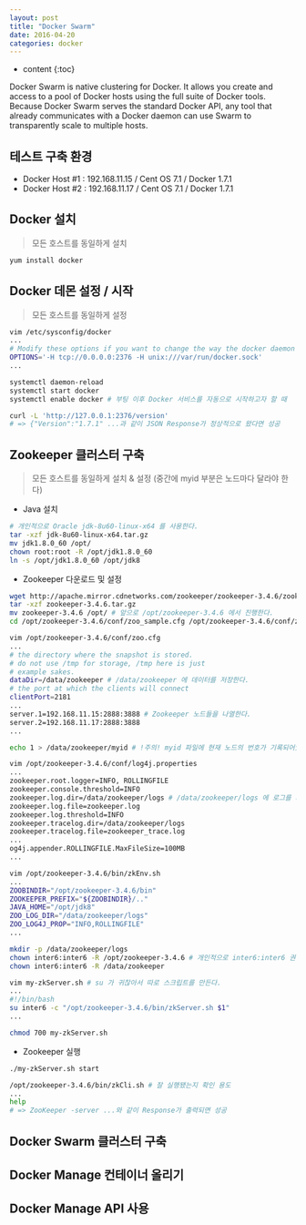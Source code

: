 ```yaml
---
layout: post
title: "Docker Swarm"
date: 2016-04-20
categories: docker
---
```


* content
{:toc}

Docker Swarm is native clustering for Docker. It allows you create and access to a pool of Docker hosts using the full suite of Docker tools. Because Docker Swarm serves the standard Docker API, any tool that already communicates with a Docker daemon can use Swarm to transparently scale to multiple hosts.

## 테스트 구축 환경

- Docker Host #1 : 192.168.11.15 / Cent OS 7.1 / Docker 1.7.1
- Docker Host #2 : 192.168.11.17 / Cent OS 7.1 / Docker 1.7.1

## Docker 설치

> 모든 호스트를 동일하게 설치

```bash
yum install docker
```

## Docker 데몬 설정 / 시작

> 모든 호스트를 동일하게 설정

```bash
vim /etc/sysconfig/docker
...
# Modify these options if you want to change the way the docker daemon runs
OPTIONS='-H tcp://0.0.0.0:2376 -H unix:///var/run/docker.sock'
...
```

```bash
systemctl daemon-reload
systemctl start docker
systemctl enable docker # 부팅 이후 Docker 서비스를 자동으로 시작하고자 할 때

curl -L 'http://127.0.0.1:2376/version'
# => {"Version":"1.7.1" ...과 같이 JSON Response가 정상적으로 왔다면 성공
```

## Zookeeper 클러스터 구축

> 모든 호스트를 동일하게 설치 & 설정 (중간에 myid 부분은 노드마다 달라야 한다)

- Java 설치

```bash
# 개인적으로 Oracle jdk-8u60-linux-x64 를 사용한다.
tar -xzf jdk-8u60-linux-x64.tar.gz
mv jdk1.8.0_60 /opt/
chown root:root -R /opt/jdk1.8.0_60
ln -s /opt/jdk1.8.0_60 /opt/jdk8
```

- Zookeeper 다운로드 및 설정

```bash
wget http://apache.mirror.cdnetworks.com/zookeeper/zookeeper-3.4.6/zookeeper-3.4.6.tar.gz
tar -xzf zookeeper-3.4.6.tar.gz
mv zookeeper-3.4.6 /opt/ # 앞으로 /opt/zookeeper-3.4.6 에서 진행한다.
cd /opt/zookeeper-3.4.6/conf/zoo_sample.cfg /opt/zookeeper-3.4.6/conf/zoo.cfg

vim /opt/zookeeper-3.4.6/conf/zoo.cfg
...
# the directory where the snapshot is stored.
# do not use /tmp for storage, /tmp here is just
# example sakes.
dataDir=/data/zookeeper # /data/zookeeper 에 데이터를 저장한다.
# the port at which the clients will connect
clientPort=2181
...
server.1=192.168.11.15:2888:3888 # Zookeeper 노드들을 나열한다.
server.2=192.168.11.17:2888:3888
...

echo 1 > /data/zookeeper/myid # !주의! myid 파일에 현재 노드의 번호가 기록되어있어야 한다.

vim /opt/zookeeper-3.4.6/conf/log4j.properties
...
zookeeper.root.logger=INFO, ROLLINGFILE
zookeeper.console.threshold=INFO
zookeeper.log.dir=/data/zookeeper/logs # /data/zookeeper/logs 에 로그를 저장한다.
zookeeper.log.file=zookeeper.log
zookeeper.log.threshold=INFO
zookeeper.tracelog.dir=/data/zookeeper/logs
zookeeper.tracelog.file=zookeeper_trace.log
...
og4j.appender.ROLLINGFILE.MaxFileSize=100MB
...

vim /opt/zookeeper-3.4.6/bin/zkEnv.sh
...
ZOOBINDIR="/opt/zookeeper-3.4.6/bin"
ZOOKEEPER_PREFIX="${ZOOBINDIR}/.."
JAVA_HOME="/opt/jdk8"
ZOO_LOG_DIR="/data/zookeeper/logs"
ZOO_LOG4J_PROP="INFO,ROLLINGFILE"
...

mkdir -p /data/zookeeper/logs
chown inter6:inter6 -R /opt/zookeeper-3.4.6 # 개인적으로 inter6:inter6 권한으로 실행한다.
chown inter6:inter6 -R /data/zookeeper

vim my-zkServer.sh # su 가 귀찮아서 따로 스크립트를 만든다.
...
#!/bin/bash
su inter6 -c "/opt/zookeeper-3.4.6/bin/zkServer.sh $1"
...

chmod 700 my-zkServer.sh
```

- Zookeeper 실행

```bash
./my-zkServer.sh start

/opt/zookeeper-3.4.6/bin/zkCli.sh # 잘 실행됐는지 확인 용도
...
help
# => ZooKeeper -server ...와 같이 Response가 출력되면 성공
```

## Docker Swarm 클러스터 구축


## Docker Manage 컨테이너 올리기


## Docker Manage API 사용